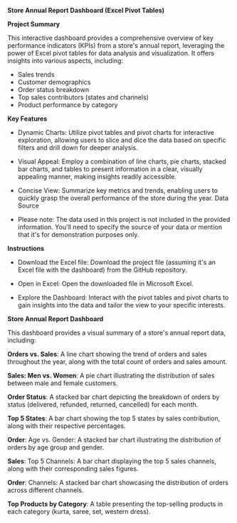                                              

**Store Annual Report Dashboard (Excel Pivot Tables)**



**Project Summary**


This interactive dashboard provides a comprehensive overview of key performance indicators (KPIs) from a store's annual report, leveraging the power of Excel pivot tables for data analysis and visualization. It offers insights into various aspects, including:


* Sales trends
* Customer demographics
* Order status breakdown
* Top sales contributors (states and channels)
* Product performance by category


**Key Features**

* Dynamic Charts: Utilize pivot tables and pivot charts for interactive exploration, allowing users to slice and dice the data based on specific filters and drill down for deeper analysis.

* Visual Appeal: Employ a combination of line charts, pie charts, stacked bar charts, and tables to present information in a clear, visually appealing manner, making insights readily accessible.
  
* Concise View: Summarize key metrics and trends, enabling users to quickly grasp the overall performance of the store during the year.
Data Source

* Please note: The data used in this project is not included in the provided information. You'll need to specify the source of your data or mention that it's for demonstration purposes only.


**Instructions**

* Download the Excel file: Download the project file (assuming it's an Excel file with the dashboard) from the GitHub repository.

* Open in Excel: Open the downloaded file in Microsoft Excel.
  
* Explore the Dashboard: Interact with the pivot tables and pivot charts to gain insights into the data and tailor the view to your specific interests.


**Store Annual Report Dashboard**

This dashboard provides a visual summary of a store's annual report data, including:

**Orders vs. Sales**: A line chart showing the trend of orders and sales throughout the year, along with the total count of orders and sales amount.

**Sales: Men vs. Women**: A pie chart illustrating the distribution of sales between male and female customers.

**Order Status**: A stacked bar chart depicting the breakdown of orders by status (delivered, refunded, returned, cancelled) for each month.

**Top 5 States**: A bar chart showing the top 5 states by sales contribution, along with their respective percentages.

**Order**: Age vs. Gender: A stacked bar chart illustrating the distribution of orders by age group and gender.

**Sales**: Top 5 Channels: A bar chart displaying the top 5 sales channels, along with their corresponding sales figures.

**Order**: Channels: A stacked bar chart showcasing the distribution of orders across different channels.

**Top Products by Category**: A table presenting the top-selling products in each category (kurta, saree, set, western dress).
